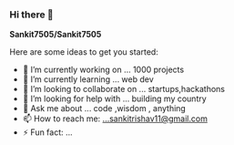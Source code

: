 ### Hi there 👋


**Sankit7505/Sankit7505** 

Here are some ideas to get you started:

- 🔭 I’m currently working on ... 1000 projects 
- 🌱 I’m currently learning ... web dev
- 👯 I’m looking to collaborate on ... startups,hackathons 
- 🤔 I’m looking for help with ...  building my country 
- 💬 Ask me about ... code ,wisdom , anything
- 📫 How to reach me: ...sankitrishav11@gmail.com
- ⚡ Fun fact: ...
